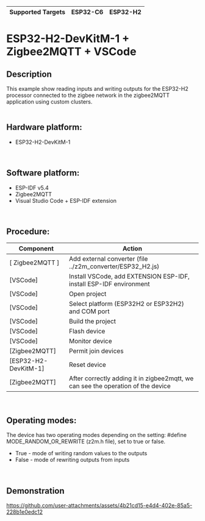 | Supported Targets | ESP32-C6 | ESP32-H2 |
| ----------------- | -------- | -------- |

# ESP32-H2-DevKitM-1 + Zigbee2MQTT + VSCode

## Description
This example show reading inputs and writing outputs for the ESP32-H2 processor connected to the zigbee network in the zigbee2MQTT application using custom clusters.
<br/>
<br/>

## Hardware platform:
  - ESP32-H2-DevKitM-1
<br/>

## Software platform:
  - ESP-IDF v5.4  
  - Zigbee2MQTT  
  - Visual Studio Code + ESP-IDF extension  
<br/>

## Procedure:
| Component              | Action                                                               |
|------------------------|----------------------------------------------------------------------|
| [ Zigbee2MQTT ]          | Add external converter (file ../z2m_converter/ESP32_H2.js)           |
| [VSCode]               | Install VSCode, add EXTENSION ESP-IDF, install ESP-IDF environment   |
| [VSCode]               | Open project                                                         |
| [VSCode]               | Select platform (ESP32H2 or ESP32H2) and COM port                    |
| [VSCode]               | Build the project                                                    |
| [VSCode]               | Flash device                                                         |
| [VSCode]               | Monitor device                                                       |
| [Zigbee2MQTT]          | Permit join devices                                                  |
| [ESP32-H2-DevKitM-1]   | Reset device                                                         |
| [Zigbee2MQTT]          | After correctly adding it in zigbee2mqtt, we can see the operation of the device |
<br/>

## Operating modes:
The device has two operating modes depending on the setting:
#define MODE_RANDOM_OR_REWRITE (z2m.h file), set to true or false.
  - True  - mode of writing random values ​​to the outputs
  - False - mode of rewriting outputs from inputs
<br/>

## Demonstration
https://github.com/user-attachments/assets/4b21cd15-e4d4-402e-85a5-228b1e0edc12



